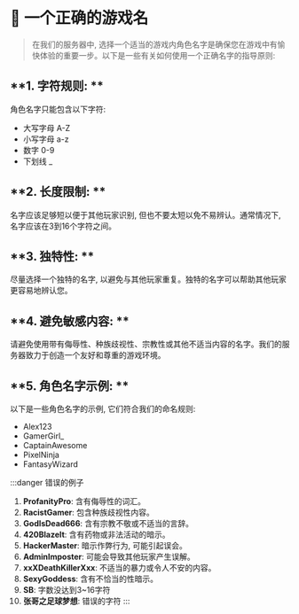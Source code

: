 # 🔦 一个正确的游戏名

> 在我们的服务器中, 选择一个适当的游戏内角色名字是确保您在游戏中有愉快体验的重要一步。以下是一些有关如何使用一个正确名字的指导原则: 

## **1. 字符规则: **

角色名字只能包含以下字符: 

* 大写字母 A-Z
* 小写字母 a-z
* 数字 0-9
* 下划线 _

## **2. 长度限制: **

名字应该足够短以便于其他玩家识别, 但也不要太短以免不易辨认。通常情况下, 名字应该在3到16个字符之间。

## **3. 独特性: **

尽量选择一个独特的名字, 以避免与其他玩家重复。独特的名字可以帮助其他玩家更容易地辨认您。

## **4. 避免敏感内容: **

请避免使用带有侮辱性、种族歧视性、宗教性或其他不适当内容的名字。我们的服务器致力于创造一个友好和尊重的游戏环境。

## **5. 角色名字示例: **

以下是一些角色名字的示例, 它们符合我们的命名规则: 

* Alex123
* GamerGirl\_
* CaptainAwesome
* PixelNinja
* FantasyWizard

:::danger
错误的例子

1. **ProfanityPro**: 含有侮辱性的词汇。
2. **RacistGamer**: 包含种族歧视性内容。
3. **GodIsDead666**: 含有宗教不敬或不适当的言辞。
4. **420BlazeIt**: 含有药物或非法活动的暗示。
5. **HackerMaster**: 暗示作弊行为, 可能引起误会。
6. **AdminImposter**: 可能会导致其他玩家产生误解。
7. **xxXDeathKillerXxx**: 不适当的暴力或令人不安的内容。
8. **SexyGoddess**: 含有不恰当的性暗示。
9. **SB**: 字数没达到3\~16字符
10. **张哥之足球梦想**: 错误的字符
:::